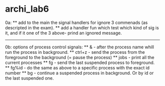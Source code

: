 # archi_lab6

0a: 
** add to the main the signal handlers for ignore 3 commenads (as descripted in the exam).
** add a handler fun which test which kind of sig is it, and if it one of the 3 above- prind an ignored message.

--------------------------------------------------------------------------
0b:
options of process control signals:
**  &      - after the process name whill run the process in background.
**  ctrl+z - send the process from the foreground to the background (= pause the process)
**  jobs   - print all the current processes
**     fg  - send the last suspended process to foreground.
**  fg%id  - do the same as above to a specific process with the exact id number
**     bg  - continue a suspended process in background. Or by id or the last suspended one.

